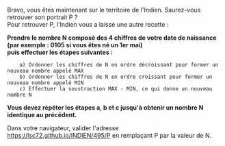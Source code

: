 Bravo, vous êtes maintenant sur le territoire de l'Indien. Saurez-vous retrouver son portrait P ?  
Pour retrouver P, l'Indien vous a laissé une autre recette :    

__Prendre le nombre N composé des 4 chiffres de votre date de naissance (par exemple : 0105 si vous êtes né un 1er mai)__  
__puis effectuer les étapes suivantes :__
````
    a) Ordonner les chiffres de N en ordre décroissant pour former un nouveau nombre appelé MAX
    b) Ordonner les chiffres de N en ordre croissant pour former un nouveau nombre appelé MIN
    c) Effectuer la soustraction MAX - MIN, ce qui donne un nouveau nombre N
````
__Vous devez répéter les étapes a, b et c jusqu'à obtenir un nombre N identique au précédent.__  

Dans votre navigateur, valider l'adresse https://lsc72.github.io/INDIEN/495/P en remplaçant P par la valeur de N.
